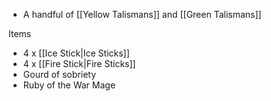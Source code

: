 

- A handful of [[Yellow Talismans]] and [[Green Talismans]]


Items
- 4 x [[Ice Stick|Ice Sticks]] 
- 4 x [[Fire Stick|Fire Sticks]]
- Gourd of sobriety
- Ruby of the War Mage